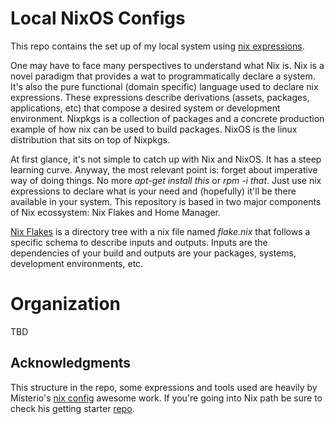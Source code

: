 <!-- markdownlint-configure-file
{
  "line-length": {
    "line_length": 100
  }
}
-->

# Local NixOS Configs

This repo contains the set up of my local system using [nix expressions](https://wiki.nixos.org/wiki/Overview_of_the_Nix_Language).

One may have to face many perspectives to understand what Nix is.
Nix is a novel paradigm that provides a wat to programmatically declare a system.
It's also the pure functional (domain specific) language used to declare nix expressions.
These expressions describe derivations (assets, packages, applications, etc) that compose a desired
system or development environment.
Nixpkgs is a collection of packages and a concrete production example of how nix can be used to
build packages. NixOS is the linux distribution that sits on top of Nixpkgs.

At first glance, it's not simple to catch up with Nix and NixOS. It has a steep learning curve.
Anyway, the most relevant point is: forget about imperative way of doing things.
No more *apt-get install this* or *rpm -i that*. Just use nix expressions to declare what is your
need and (hopefully) it'll be there available in your system.
This repository is based in two major components of Nix ecossystem: Nix Flakes and Home Manager.

[Nix Flakes](https://wiki.nixos.org/wiki/Flakes) is a directory tree with a nix file named *flake.nix*
that follows a specific schema to describe inputs and outputs. Inputs are the dependencies of your build
and outputs are your packages, systems, development environments, etc.

<!-- Write about Home Manager -->

# Organization

TBD

## Acknowledgments

This structure in the repo, some expressions and tools used are heavily by Misterio's [nix config](https://github.com/Misterio77/nix-config)
awesome work. If you're going into Nix path be sure to check his getting starter [repo](https://github.com/Misterio77/nix-starter-configs).
